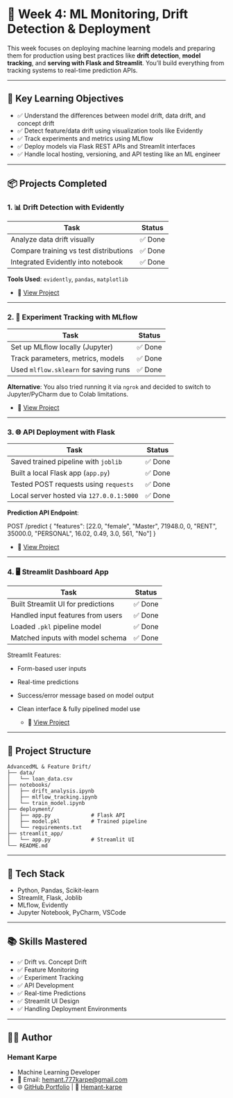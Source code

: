 # 🚀 Week 4: ML Monitoring, Drift Detection & Deployment

This week focuses on deploying machine learning models and preparing them for production using best practices like **drift detection**, **model tracking**, and **serving with Flask and Streamlit**. You’ll build everything from tracking systems to real-time prediction APIs.

---

## 🔖 Key Learning Objectives

- ✅ Understand the differences between model drift, data drift, and concept drift
- ✅ Detect feature/data drift using visualization tools like Evidently
- ✅ Track experiments and metrics using MLflow
- ✅ Deploy models via Flask REST APIs and Streamlit interfaces
- ✅ Handle local hosting, versioning, and API testing like an ML engineer

---

## 📦 Projects Completed

### 1. 📊 Drift Detection with Evidently

| Task                        | Status |
|-----------------------------|--------|
| Analyze data drift visually | ✅ Done |
| Compare training vs test distributions | ✅ Done |
| Integrated Evidently into notebook | ✅ Done |

**Tools Used**: `evidently`, `pandas`, `matplotlib`
- 📂 [View Project](https://github.com/Hemant-Karpe-777/Machine-Learning-Projects-Showcase/tree/main/AdvancedML%20%26%20Feature%20Drift/report)

---

### 2. 🔁 Experiment Tracking with MLflow

| Task                            | Status |
|----------------------------------|--------|
| Set up MLflow locally (Jupyter)  | ✅ Done |
| Track parameters, metrics, models| ✅ Done |
| Used `mlflow.sklearn` for saving runs | ✅ Done |

**Alternative**: You also tried running it via `ngrok` and decided to switch to Jupyter/PyCharm due to Colab limitations.
- 📂 [View Project](https://github.com/Hemant-Karpe-777/Machine-Learning-Projects-Showcase/tree/main/AdvancedML%20%26%20Feature%20Drift/mlflow)
---

### 3. 🌐 API Deployment with Flask

| Task                        | Status |
|-----------------------------|--------|
| Saved trained pipeline with `joblib` | ✅ Done |
| Built a local Flask app (`app.py`)   | ✅ Done |
| Tested POST requests using `requests` | ✅ Done |
| Local server hosted via `127.0.0.1:5000` | ✅ Done |

**Prediction API Endpoint**:

POST /predict
{
  "features": [22.0, "female", "Master", 71948.0, 0, "RENT", 35000.0, "PERSONAL", 16.02, 0.49, 3.0, 561, "No"]
}

- 📂 [View Project](https://github.com/Hemant-Karpe-777/Machine-Learning-Projects-Showcase/tree/main/AdvancedML%20%26%20Feature%20Drift/deploy)
---

### 4. 🖥️ Streamlit Dashboard App
| Task                               | Status |
| ---------------------------------- | ------ |
| Built Streamlit UI for predictions | ✅ Done |
| Handled input features from users  | ✅ Done |
| Loaded `.pkl` pipeline model       | ✅ Done |
| Matched inputs with model schema   | ✅ Done |

Streamlit Features:
- Form-based user inputs
- Real-time predictions
- Success/error message based on model output
- Clean interface & fully pipelined model use

  - 📂 [View Project](https://github.com/Hemant-Karpe-777/Machine-Learning-Projects-Showcase/tree/main/AdvancedML%20%26%20Feature%20Drift/streamlit)

---

## 📁 Project Structure
```
AdvancedML & Feature Drift/
├── data/
│   └── loan_data.csv
├── notebooks/
│   ├── drift_analysis.ipynb
│   ├── mlflow_tracking.ipynb
│   └── train_model.ipynb
├── deployment/
│   ├── app.py             # Flask API
│   ├── model.pkl          # Trained pipeline
│   └── requirements.txt
├── streamlit_app/
│   └── app.py             # Streamlit UI
└── README.md
```
---

## 🔧 Tech Stack
- Python, Pandas, Scikit-learn
- Streamlit, Flask, Joblib
- MLflow, Evidently
- Jupyter Notebook, PyCharm, VSCode

---

## 📚 Skills Mastered
- ✅ Drift vs. Concept Drift
- ✅ Feature Monitoring
- ✅ Experiment Tracking
- ✅ API Development
- ✅ Real-time Predictions
- ✅ Streamlit UI Design
- ✅ Handling Deployment Environments

---

## 👨‍💻 Author
### **Hemant Karpe**
- Machine Learning Developer
- 📧 Email: hemant.777karpe@gmail.com 
- 🌐 [GitHub Portfolio](https://github.com/Hemant-Karpe-777) | 🔗 [Hemant-karpe](https://www.linkedin.com/in/hemant-karpe)
